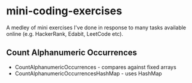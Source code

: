 # mini-coding-exercises
A medley of mini exercises I've done in response to many tasks available online (e.g. HackerRank, Edabit, LeetCode etc).

## Count Alphanumeric Occurrences
+ CountAlphanumericOccurrences - compares against fixed arrays
+ CountAlphanumericOccurrencesHashMap - uses HashMap
